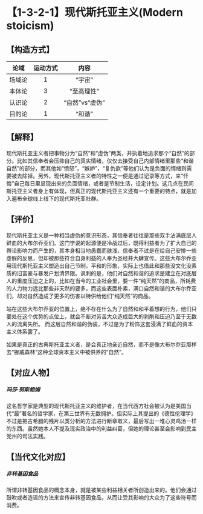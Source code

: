 # 【1-3-2-1】现代斯托亚主义(Modern stoicism)
## 【构造方式】

| 论域 | 运动方式           | 内容 |
|:----:|:----------------:|:----:|
| 场域论   | 1|  ”宇宙”  |
| 本体论   | 3|  “至高理性”  |
| 认识论   |2 |  “自然”vs“虚伪”  |
| 目的论   | 1|  “和谐”  |


## 【解释】
现代斯托亚主义者把事物分为“自然”和“虚伪”两类，并执着地追求那个“自然”的部分。比如其信奉者会压抑自己的真实情绪，仅仅去接受自己内部情绪里那些“和谐自然”的部分，而其他如“愤怒”，“嫉妒”，“复仇欲”等他们认为是负面的情绪则需要被去除掉。另外，现代斯托亚主义者的特性之一便是通过记录等方式，来“忏悔”自己每日里显现出来的负面情绪，或者是节制生活，设定计划。这几点在民间斯托亚主义者身上有体现，但真正的现代斯托亚主义还有一个重要的特点，就是加入遍布全球线上线下的现代斯托亚社群。
## 【评价】
现代斯托亚主义是一种相当虚伪的意识形态，其信奉者往往是那些双手沾满底层人鲜血的大布尔乔亚们。这门学说的起源便是冷战过后，既得利益者为了扩大自己的舆论影响力而产生的，其本身相当地愚蠢而肤浅，信奉者不过是在给自己安排一些虚假的反思，但却被那些符合自身利益的人奉为圣经并大肆宣传。这些大布尔乔亚用现代斯托亚主义塑造出自己节制，平和的形象，实际上也借此和那些没文化没素质的旧富豪与暴发户划清界限。讽刺的是，他们对自然和谐的追求是建立在对底层人的重度压迫之上的，比如在当今的工业社会里，要一件“纯天然”的商品，所耗费的人力物力远比那些非天然的要多，而这些表面朴素，满口自然和谐的大布尔乔亚们，却对自然造成了更多的伤害以特供给他们“纯天然”的商品。

站在这些大布尔乔亚的位置上，绝不存在什么为了自然和和平着想的行为，他们只要处在这个优势的点位上，就会不断对劳苦大众造成巨大的剥削和压迫乃至于无数人的流离失所。
而这层自然和谐的伪装，不过是为了粉饰这套浸满了鲜血的资本主义体系罢了。

如果是真正的古典斯托亚主义者，是会真正地亲近自然，而不是像大布尔乔亚那样去“挪威森林”这种全球资本主义中被供养的”自然”。


## 【对应人物】
##### 玛莎·努斯鲍姆
这名哲学家是典型的现代斯托亚主义的维护者，在当代西方社会被认为是美国当代“最”著名的哲学家，在第三世界有无数拥护。但实际上其提出的《德性伦理学》不过是把古希腊的残片以类分析的方法进行断章取义，最后写出一堆心灵鸡汤一样的东西。虽然她本人不提及现实政治中的利益纠葛，但她的理论甚至会影响到民主党州的司法实践。


## 【当代文化对应】
##### 非转基因食品
所谓非转基因食品的概念本身，就是被某些利益相关者所创造出来的。他们会通过鼓吹或者造谣的方法来宣传非转基因食品，从而让受其影响的大众为了这些符号而消费。
